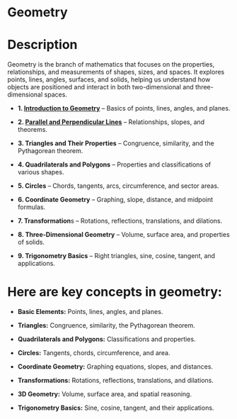 # Geometry

# Description 
Geometry is the branch of mathematics that focuses on the properties, relationships, and measurements of shapes, sizes, and spaces. It explores points, lines, angles, surfaces, and solids, helping us understand how objects are positioned and interact in both two-dimensional and three-dimensional spaces.

* **1. [Introduction to Geometry](./Introduction_to_Geometry.ipynb)** – Basics of points, lines, angles, and planes.

* **2. [Parallel and Perpendicular Lines](./Parallel_and_Perpendicular_Lines.ipynb)** – Relationships, slopes, and theorems.

* **3. Triangles and Their Properties** – Congruence, similarity, and the Pythagorean theorem.

* **4. Quadrilaterals and Polygons** – Properties and classifications of various shapes.

* **5. Circles** – Chords, tangents, arcs, circumference, and sector areas.

* **6. Coordinate Geometry** – Graphing, slope, distance, and midpoint formulas.

* **7. Transformation**s – Rotations, reflections, translations, and dilations.

* **8. Three-Dimensional Geometry** – Volume, surface area, and properties of solids.

* **9. Trigonometry Basics** – Right triangles, sine, cosine, tangent, and applications.

# Here are key concepts in geometry:

* **Basic Elements:** Points, lines, angles, and planes.

* **Triangles:** Congruence, similarity, the Pythagorean theorem.

* **Quadrilaterals and Polygons:** Classifications and properties.

* **Circles:** Tangents, chords, circumference, and area.

* **Coordinate Geometry:** Graphing equations, slopes, and distances.

* **Transformations:** Rotations, reflections, translations, and dilations.

* **3D Geometry:** Volume, surface area, and spatial reasoning.

* **Trigonometry Basics:** Sine, cosine, tangent, and their applications.
